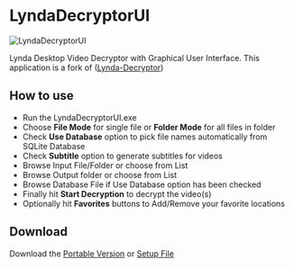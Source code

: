 # LyndaDecryptorUI
![LyndaDecryptorUI](/../master/LyndaDecryptorUI/Resources/LyndaDecryptorUI_running.png?raw=true "LyndaDecryptorUI")  
  
Lynda Desktop Video Decryptor with Graphical User Interface. This application is a fork of ([Lynda-Decryptor](https://github.com/h4ck-rOOt/Lynda-Decryptor))

## How to use
- Run the LyndaDecryptorUI.exe
- Choose **File Mode** for single file or **Folder Mode** for all files in folder
- Check **Use Database** option to pick file names automatically from SQLite Database
- Check **Subtitle** option to generate subtitles for videos
- Browse Input File/Folder or choose from List
- Browse Output folder or choose from List
- Browse Database File if Use Database option has been checked
- Finally hit **Start Decryption** to decrypt the video(s)
- Optionally hit **Favorites** buttons to Add/Remove your favorite locations

## Download
Download the [Portable Version](https://github.com/softsingh/LyndaDecryptorUI/releases/download/portable/LyndaDecryptorUI.zip) or [Setup File](https://github.com/softsingh/LyndaDecryptorUI/releases/download/installer/LyndaDecryptorUI_Setup.zip)
